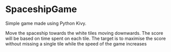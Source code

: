 # SpaceshipGame

Simple game made using Python Kivy.

Move the spaceship towards the white tiles moving downwards. The score will be based on time spent on each tile. The target is to maximise the score without missing a single tile while the speed of the game increases
